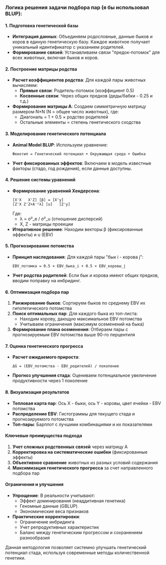 ### Логика решения задачи подбора пар (я бы использовал BLUP):

#### 1. Подготовка генетической базы
- **Интеграция данных**: Объединяем родословные, данные быков и коров в единую генетическую базу. Каждое животное получает уникальный идентификатор с указанием родителей.
- **Формирование связей**: Устанавливаем связи "предок-потомок" для всех животных, включая быков и коров.

#### 2. Построение матрицы родства
- **Расчет коэффициентов родства**: Для каждой пары животных вычисляем:
  - **Прямые связи**: Родитель-потомок (коэффициент 0.5)
  - **Косвенные связи**: Через общих предков (деды/бабки - 0.25 и т.д.)
- **Формирование матрицы A**: Создаем симметричную матрицу размером N×N (N = общее число животных), где:
  - Диагональ = 1 + 0.5 × родство родителей
  - Остальные элементы = степень генетического сходства

#### 3. Моделирование генетического потенциала
- **Animal Model BLUP**: Используем уравнение:
  ```
  Фенотип = Генетический потенциал + Окружающая среда + Ошибка
  ```
- **Учет фиксированных эффектов**: Включаем в модель известные факторы (стадо, год рождения), если данные доступны.

#### 4. Решение системы уравнений
- **Формирование уравнений Хендерсона**:
  ```
  [X'X   X'Z] [β] = [X'y]
  [Z'X Z'Z+A⁻¹λ] [u]   [Z'y]
  ```
  Где:
  - λ = σ²_e / σ²_u (отношение дисперсий)
  - X, Z - матрицы проекции
- **Итеративное решение**: Находим векторы β (фиксированные эффекты) и u (EBV)

#### 5. Прогнозирование потомства
- **Принцип наследования**: Для каждой пары "бык i - корова j":
  ```
  EBV_потомка = 0.5 × EBV_быка_i + 0.5 × EBV_коровы_j
  ```
- **Учет родства родителей**: Если бык и корова имеют общих предков, вводим поправку на инбридинг.

#### 6. Оптимизация подбора пар
1. **Ранжирование быков**: Сортируем быков по среднему EBV их гипотетического потомства
2. **Поиск оптимальных пар**: Для каждого быка из топ-листа:
   - Находим корову, дающую максимальное EBV потомства
   - Учитываем ограничения (максимум осеменений на быка)
3. **Формирование плана осеменения**: Отбираем пары с прогнозируемым EBV потомства выше 90-го перцентиля

#### 7. Оценка генетического прогресса
- **Расчет ожидаемого прироста**:
  ```
  ΔG = (EBV_потомства - EBV_родителей) / поколение
  ```
- **Прогноз улучшения стада**: Оцениваем потенциальное увеличение продуктивности через 1 поколение

#### 8. Визуализация результатов
- **Тепловая карта пар**: Ось X - быки, ось Y - коровы, цвет ячейки - EBV потомства
- **Распределение EBV**: Гистограммы для текущего стада и прогнозируемого потомства
- **Топ-пары**: Барплот с лучшими комбинациями и их показателями

#### Ключевые преимущества подхода
1. **Учет сложных родственных связей** через матрицу A
2. **Корректировка на систематические ошибки** (фиксированные эффекты)
3. **Объективное сравнение** животных из разных условий содержания
4. **Максимизация генетического прогресса** за счет направленного подбора пар

#### Ограничения и улучшения
- **Упрощение**: В реальности учитывают:
  - Эффект доминирования (неаддитивная генетика)
  - Геномные данные (GBLUP)
  - Экономические веса признаков
- **Практические корректировки**:
  - Ограничение инбридинга
  - Учет репродуктивных характеристик
  - Баланс между генетическим прогрессом и сохранением разнообразия

Данная методология позволяет системно улучшать генетический потенциал стада, используя современные методы количественной генетики.
